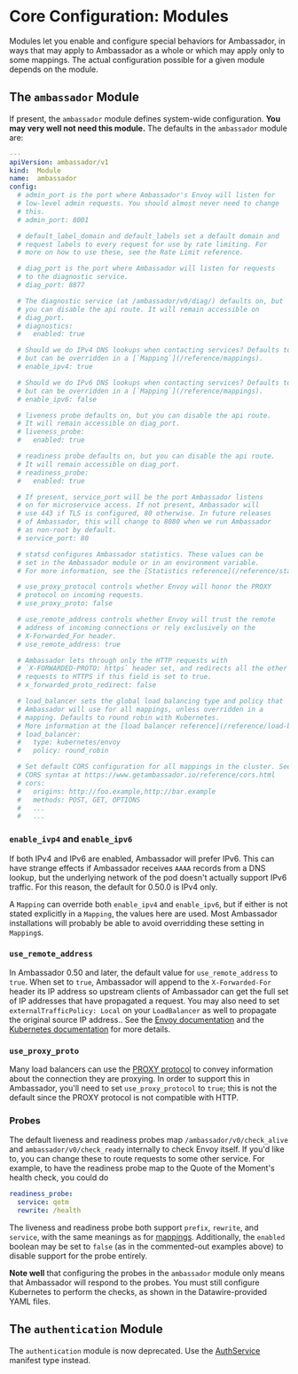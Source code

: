 # Core Configuration: Modules

Modules let you enable and configure special behaviors for Ambassador, in ways that may apply to Ambassador as a whole or which may apply only to some mappings. The actual configuration possible for a given module depends on the module.

## The `ambassador` Module

If present, the `ambassador` module defines system-wide configuration. **You may very well not need this module.** The defaults in the `ambassador` module are:

```yaml
---
apiVersion: ambassador/v1
kind:  Module
name:  ambassador
config:
  # admin_port is the port where Ambassador's Envoy will listen for
  # low-level admin requests. You should almost never need to change
  # this.
  # admin_port: 8001

  # default_label_domain and default_labels set a default domain and
  # request labels to every request for use by rate limiting. For
  # more on how to use these, see the Rate Limit reference.

  # diag_port is the port where Ambassador will listen for requests
  # to the diagnostic service.
  # diag_port: 8877

  # The diagnostic service (at /ambassador/v0/diag/) defaults on, but
  # you can disable the api route. It will remain accessible on
  # diag_port.
  # diagnostics:
  #   enabled: true

  # Should we do IPv4 DNS lookups when contacting services? Defaults to true,
  # but can be overridden in a [`Mapping`](/reference/mappings).
  # enable_ipv4: true

  # Should we do IPv6 DNS lookups when contacting services? Defaults to false,
  # but can be overridden in a [`Mapping`](/reference/mappings).
  # enable_ipv6: false

  # liveness probe defaults on, but you can disable the api route.
  # It will remain accessible on diag_port.
  # liveness_probe:
  #   enabled: true

  # readiness probe defaults on, but you can disable the api route.
  # It will remain accessible on diag_port.
  # readiness_probe:
  #   enabled: true

  # If present, service_port will be the port Ambassador listens
  # on for microservice access. If not present, Ambassador will
  # use 443 if TLS is configured, 80 otherwise. In future releases
  # of Ambassador, this will change to 8080 when we run Ambassador
  # as non-root by default.
  # service_port: 80

  # statsd configures Ambassador statistics. These values can be
  # set in the Ambassador module or in an environment variable.
  # For more information, see the [Statistics reference](/reference/statistics/#exposing-statistics-via-statsd)

  # use_proxy_protocol controls whether Envoy will honor the PROXY
  # protocol on incoming requests.
  # use_proxy_proto: false

  # use_remote_address controls whether Envoy will trust the remote
  # address of incoming connections or rely exclusively on the 
  # X-Forwarded_For header. 
  # use_remote_address: true

  # Ambassador lets through only the HTTP requests with
  # `X-FORWARDED-PROTO: https` header set, and redirects all the other
  # requests to HTTPS if this field is set to true.
  # x_forwarded_proto_redirect: false

  # load_balancer sets the global load balancing type and policy that
  # Ambassador will use for all mappings, unless overridden in a
  # mapping. Defaults to round robin with Kubernetes.
  # More information at the [load balancer reference](/reference/load-balancer)
  # load_balancer:
  #   type: kubernetes/envoy
  #   policy: round_robin

  # Set default CORS configuration for all mappings in the cluster. See 
  # CORS syntax at https://www.getambassador.io/reference/cors.html
  # cors:
  #   origins: http://foo.example,http://bar.example
  #   methods: POST, GET, OPTIONS
  #   ...
  #   ...
```

### `enable_ivp4` and `enable_ipv6`

If both IPv4 and IPv6 are enabled, Ambassador will prefer IPv6. This can have strange effects if Ambassador receives
`AAAA` records from a DNS lookup, but the underlying network of the pod doesn't actually support IPv6 traffic. For this
reason, the default for 0.50.0 is IPv4 only.

A `Mapping` can override both `enable_ipv4` and `enable_ipv6`, but if either is not stated explicitly in a `Mapping`,
the values here are used. Most Ambassador installations will probably be able to avoid overridding these setting in `Mapping`s.

### `use_remote_address`

In Ambassador 0.50 and later, the default value for `use_remote_address` to `true`. When set to `true`, Ambassador will append to the `X-Forwarded-For` header its IP address so upstream clients of Ambassador can get the full set of IP addresses that have propagated a request.  You may also need to set `externalTrafficPolicy: Local` on your `LoadBalancer` as well to propagate the original source IP address..  See the [Envoy documentation](https://www.envoyproxy.io/docs/envoy/latest/configuration/http_conn_man/headers.html) and the [Kubernetes documentation](https://kubernetes.io/docs/tasks/access-application-cluster/create-external-load-balancer/#preserving-the-client-source-ip) for more details.

### `use_proxy_proto`

Many load balancers can use the [PROXY protocol](https://www.haproxy.org/download/1.8/doc/proxy-protocol.txt) to convey information about the connection they are proxying. In order to support this in Ambassador, you'll need to set `use_proxy_protocol` to `true`; this is not the default since the PROXY protocol is not compatible with HTTP.

### Probes

The default liveness and readiness probes map `/ambassador/v0/check_alive` and `ambassador/v0/check_ready` internally to check Envoy itself. If you'd like to, you can change these to route requests to some other service. For example, to have the readiness probe map to the Quote of the Moment's health check, you could do

```yaml
readiness_probe:
  service: qotm
  rewrite: /health
```

The liveness and readiness probe both support `prefix`, `rewrite`, and `service`, with the same meanings as for [mappings](/reference/mappings). Additionally, the `enabled` boolean may be set to `false` (as in the commented-out examples above) to disable support for the probe entirely.

**Note well** that configuring the probes in the `ambassador` module only means that Ambassador will respond to the probes. You must still configure Kubernetes to perform the checks, as shown in the Datawire-provided YAML files.

## The `authentication` Module

The `authentication` module is now deprecated. Use the [AuthService](/reference/services/auth-service) manifest type instead.
